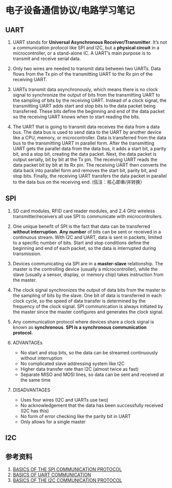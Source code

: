 # 电子设备通信协议/电路学习笔记

## UART

1. UART stands for **Universal Asynchronous Receiver/Transmitter**. It’s not a communication protocol like SPI and I2C, but a **physical circuit** in a microcontroller, or a stand-alone IC. A UART’s main purpose is to transmit and receive serial data.

2. Only two wires are needed to transmit data between two UARTs. Data flows from the Tx pin of the transmitting UART to the Rx pin of the receiving UART.

3. UARTs transmit data asynchronously, which means there is no clock signal to synchronize the output of bits from the transmitting UART to the sampling of bits by the receiving UART. Instead of a clock signal, the transmitting UART adds start and stop bits to the data packet being transferred. These bits define the beginning and end of the data packet so the receiving UART knows when to start reading the bits.

4. The UART that is going to transmit data receives the data from a data bus. The data bus is used to send data to the UART by another device like a CPU, memory, or microcontroller. Data is transferred from the data bus to the transmitting UART in parallel form. After the transmitting UART gets the parallel data from the data bus, it adds a start bit, a parity bit, and a stop bit, creating the data packet. Next, the data packet is output serially, bit by bit at the Tx pin. The receiving UART reads the data packet bit by bit at its Rx pin. The receiving UART then converts the data back into parallel form and removes the start bit, parity bit, and stop bits. Finally, the receiving UART transfers the data packet in parallel to the data bus on the receiving end. (伍注：核心即串/并转换）

## SPI

1. SD card modules, RFID card reader modules, and 2.4 GHz wireless transmitter/receivers all use SPI to communicate with microcontrollers.

2. One unique benefit of SPI is the fact that data can be transferred **without interruption**. **Any number** of bits can be sent or received in a continuous stream. With I2C and UART, data is sent in packets, limited to a specific number of bits. Start and stop conditions define the beginning and end of each packet, so the data is interrupted during transmission.

3. Devices communicating via SPI are in a **master-slave** relationship. The master is the controlling device (usually a microcontroller), while the slave (usually a sensor, display, or memory chip) takes instruction from the master.

4. The clock signal synchronizes the output of data bits from the master to the sampling of bits by the slave. One bit of data is transferred in each clock cycle, so the speed of data transfer is determined by the frequency of the clock signal. SPI communication is always initiated by the master since the master configures and generates the clock signal.

5. Any communication protocol where devices share a clock signal is known as **synchronous**. **SPI is a synchronous communication protocol.**

6. ADVANTAGEs
    - No start and stop bits, so the data can be streamed continuously without interruption
    - No complicated slave addressing system like I2C
    - Higher data transfer rate than I2C (almost twice as fast)
    - Separate MISO and MOSI lines, so data can be sent and received at the same time

7. DISADVANTAGES
    - Uses four wires (I2C and UARTs use two)
    - No acknowledgement that the data has been successfully received (I2C has this)
    - No form of error checking like the parity bit in UART
    - Only allows for a single master

## I2C

## 参考资料

1. [BASICS OF THE SPI COMMUNICATION PROTOCOL](https://www.circuitbasics.com/basics-of-the-spi-communication-protocol)
2. [BASICS OF UART COMMUNICATION](https://www.circuitbasics.com/basics-uart-communication/#:~:text=UART%20stands%20for%20Universal%20Asynchronous,transmit%20and%20receive%20serial%20data.)
3. [BASICS OF THE I2C COMMUNICATION PROTOCOL](https://www.circuitbasics.com/basics-of-the-i2c-communication-protocol/)
